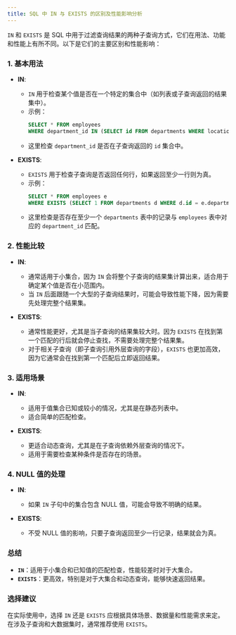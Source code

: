 ```yaml
---
title: SQL 中 IN 与 EXISTS 的区别及性能影响分析
---
```


`IN` 和 `EXISTS` 是 SQL 中用于过滤查询结果的两种子查询方式，它们在用法、功能和性能上有所不同。以下是它们的主要区别和性能影响：

### 1. **基本用法**

- **IN**:
  - `IN` 用于检查某个值是否在一个特定的集合中（如列表或子查询返回的结果集中）。
  - 示例：
    ```sql
    SELECT * FROM employees
    WHERE department_id IN (SELECT id FROM departments WHERE location = 'New York');
    ```
  - 这里检查 `department_id` 是否在子查询返回的 `id` 集合中。

- **EXISTS**:
  - `EXISTS` 用于检查子查询是否返回任何行，如果返回至少一行则为真。
  - 示例：
    ```sql
    SELECT * FROM employees e
    WHERE EXISTS (SELECT 1 FROM departments d WHERE d.id = e.department_id AND d.location = 'New York');
    ```
  - 这里检查是否存在至少一个 `departments` 表中的记录与 `employees` 表中对应的 `department_id` 匹配。

### 2. **性能比较**

- **IN**:
  - 通常适用于小集合，因为 `IN` 会将整个子查询的结果集计算出来，适合用于确定某个值是否在小范围内。
  - 当 `IN` 后面跟随一个大型的子查询结果时，可能会导致性能下降，因为需要先处理完整个结果集。

- **EXISTS**:
  - 通常性能更好，尤其是当子查询的结果集较大时。因为 `EXISTS` 在找到第一个匹配的行后就会停止查找，不需要处理完整个结果集。
  - 对于相关子查询（即子查询引用外层查询的字段），`EXISTS` 也更加高效，因为它通常会在找到第一个匹配后立即返回结果。

### 3. **适用场景**

- **IN**:
  - 适用于值集合已知或较小的情况，尤其是在静态列表中。
  - 适合简单的匹配检查。

- **EXISTS**:
  - 更适合动态查询，尤其是在子查询依赖外层查询的情况下。
  - 适用于需要检查某种条件是否存在的场景。

### 4. **NULL 值的处理**

- **IN**:
  - 如果 `IN` 子句中的集合包含 NULL 值，可能会导致不明确的结果。
  
- **EXISTS**:
  - 不受 NULL 值的影响，只要子查询返回至少一行记录，结果就会为真。

### 总结

- **`IN`**：适用于小集合和已知值的匹配检查，性能较差时对于大集合。
- **`EXISTS`**：更高效，特别是对于大集合和动态查询，能够快速返回结果。

### 选择建议

在实际使用中，选择 `IN` 还是 `EXISTS` 应根据具体场景、数据量和性能需求来定。在涉及子查询和大数据集时，通常推荐使用 `EXISTS`。


